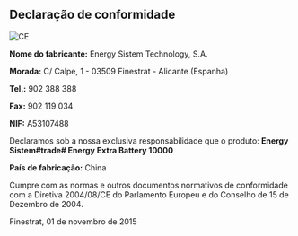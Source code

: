 ## Declaração de conformidade

![CE](http://static.energysistem.com/images/manuals/39052/54887c2a4f567.jpg)

**Nome do fabricante:** Energy Sistem Technology, S.A. 

**Morada:** C/ Calpe, 1 - 03509 Finestrat - Alicante (Espanha) 

**Tel.:**  902 388 388 

**Fax:** 902 119 034 

**NIF:** A53107488 

Declaramos sob a nossa exclusiva responsabilidade que o produto: **Energy Sistem#trade# Energy Extra Battery 10000**

**País de fabricação:** China

Cumpre com as normas e outros documentos normativos de conformidade com a Diretiva 2004/08/CE do Parlamento Europeu e do Conselho de 15 de Dezembro de 2004. 

Finestrat, 01 de novembro de 2015



